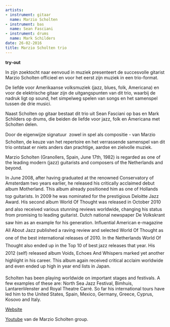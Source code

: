 ```yaml
---
artists:
- instrument: gitaar
  name: Marzio Scholten
- instrument: bas
  name: Sean Fasciani
- instrument: drums
  name: Mark Schilders
date: 26-02-2016
title: Marzio Scholten trio
---
```

**try-out** 

In zijn zoektocht naar eenvoud in muziek presenteert de succesvolle gitarist Marzio Scholten 
officieel en voor het eerst zijn muziek in een trio-format. 

De liefde voor Amerikaanse volksmuziek (jazz, blues, folk, Americana) en voor de elektrische 
gitaar zijn de uitgangspunten van dit trio, waarbij de nadruk ligt op sound, het simpelweg spelen 
van songs en het samenspel tussen de drie musici. 

Naast Scholten op gitaar bestaat dit trio uit Sean Fasciani op bas en Mark Schilders op drums, die 
beiden de liefde voor jazz, folk en Americana met Scholten delen. 

Door de eigenwijze signatuur  zowel in spel als compositie - van Marzio Scholten, de keuze van het 
repertoire en het verrassende samenspel van dit trio ontstaat er niets anders dan prachtige, aardse 
en zielvolle muziek. 

Marzio Scholten (Granollers, Spain, June 17th, 1982) is regarded as one of the leading modern (jazz) guitarists and composers of 
the Netherlands and beyond. 

In June 2008, after having graduated at the renowned Conservatory of Amsterdam two years earlier, he released his critically 
acclaimed debut album Motherland. This album already positioned him as one of Hollands top guitarists. In 2009 he was 
nominated for the prestigious Deloitte Jazz Award. His second album World Of Thought was released in October 2010 and also 
received various stunning reviews worldwide, changing his status from promising to leading guitarist. Dutch national 
newspaper De Volkskrant saw him as an example for his generation. Influential American e-magazine All About Jazz published a 
raving review and selected World Of Thought as one of the best international releases of 2010. In the Netherlands World Of 
Thought also ended up in the Top 10 of best jazz releases that year. His 2012 (self) released album Voids, Echoes And Whispers 
marked yet another highlight in his career. This album again received critical acclaim worldwide and even ended up high 
in year end lists in Japan. 

Scholten has been playing worldwide on important stages and festivals. A few examples of these are: North Sea Jazz Festival, Bimhuis, 
LantarenVenster and Royal Theatre Carré. So far his international tours have led him to the United States, Spain, Mexico, Germany, 
Greece, Cyprus, Kosovo and Italy. 

[Website](http://www.marzioscholten.com/) 

[Youtube](https://www.youtube.com/watch?v=d76KWd3QfV0) van de Marzio Scholten group.